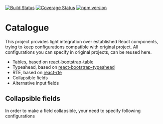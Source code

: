 [![Build Status](https://travis-ci.org/RxNT/react-jsonschema-form-extas.svg?branch=master)](https://travis-ci.org/RxNT/react-jsonschema-form-extras)
[![Coverage Status](https://coveralls.io/repos/github/RxNT/react-jsonschema-form-extras/badge.svg)](https://coveralls.io/github/RxNT/react-jsonschema-form-extras)
[![npm version](https://badge.fury.io/js/react-jsonschema-form-extras.svg)](https://badge.fury.io/js/react-jsonschema-form-extras)

# Catalogue

This project provides light integration over established React components, 
trying to keep configurations compatible with original project. 
All configurations you can specify in original projects, can be reused here.

- Tables, based on [react-bootstrap-table](https://github.com/AllenFang/react-bootstrap-table)
- Typeahead, based on [react-bootstrap-typeahead](https://github.com/ericgio/react-bootstrap-typeahead)
- RTE, based on [react-rte](https://github.com/sstur/react-rte)
- Collapsible fields
- Alternative input fields


## Collapsible fields

In order to make a field collapsible, your need to specify following configurations



